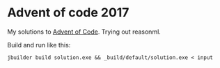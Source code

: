 # Advent of code 2017

My solutions to [Advent of Code](https://adventofcode.com/2017). Trying out reasonml.

Build and run like this:

```
jbuilder build solution.exe && _build/default/solution.exe < input
```
